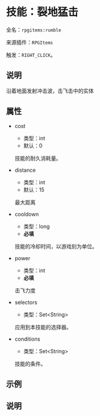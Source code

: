 # 技能：裂地猛击

<!-- 本文件是通过游戏内 `/rpgitem gen-wiki` 命令生成的。 -->
<!-- 请只在对应的 "beginCustomXXXX" 与 "endCustomXXXX" 间编辑。  -->
<!-- 如果您想修改技能或其属性的描述， -->
<!-- 请修改 "resources/lang/zh_CN.yml" 中对应的项。 -->

全名：`rpgitems:rumble`

来源插件：`RPGItems`

触发：`RIGHT_CLICK`。

<!-- beginCustomHeader -->
<!-- endCustomHeader -->

## 说明

沿着地面发射冲击波，击飞击中的实体
<!-- beginCustomDescription -->
<!-- endCustomDescription -->

## 属性

* cost

  * 类型：int
  * 默认：0

  技能的耐久消耗量。

* distance

  * 类型：int
  * 默认：15

  最大距离

* cooldown

  * 类型：long
  * **必填**

  技能的冷却时间，以游戏刻为单位。

* power

  * 类型：int
  * **必填**

  击飞力度

* selectors

  * 类型：Set&lt;String&gt;

  应用到本技能的选择器。

* conditions

  * 类型：Set&lt;String&gt;

  技能的条件。

<!-- beginCustomProperties -->
<!-- endCustomProperties -->

## 示例

<!-- beginCustomExample -->
<!-- endCustomExample -->

## 说明

<!-- beginCustomNote -->
<!-- endCustomNote -->